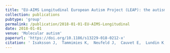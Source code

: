 ```yaml
---
title: "EU-AIMS Longitudinal European Autism Project (LEAP): the autism twin cohort."
collection: publications
pubtype: 'group'
permalink: /publication/2018-01-01-EU-AIMS-Longitudinal
date: 2018-01-01
venue: 'Molecular autism'
paperurl: 'https://doi.org/10.1186/s13229-018-0212-x'
citation: ' Isaksson J,  Tammimies K,  Neufeld J,  Cauvet E,  Lundin K,  Buitelaar JK,  Loth E,  Murphy DGM,  Spooren W,  Boelte S,  EU-AIMS group, &quot;EU-AIMS Longitudinal European Autism Project (LEAP): the autism twin cohort..&quot; Molecular autism, 2018.'
---
```

